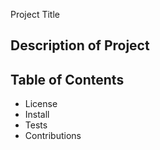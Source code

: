  Project Title

## Description of Project

## Table of Contents

* License
* Install 
* Tests 
* Contributions
